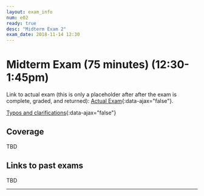 ```yaml
---
layout: exam_info
num: e02
ready: true
desc: "Midterm Exam 2"
exam_date: 2018-11-14 12:30
---
```


<div style="display:none;">  http://ucsb-cs56-m18.github.io/exam/e02
</div>

# Midterm Exam (75 minutes) (12:30-1:45pm)

Link to actual exam (this is only a placeholder after after the exam is complete, graded,
and returned): [Actual Exam](cs56_f18_e02/){:data-ajax="false"}.

[Typos and clarifications](typos){:data-ajax="false"}


## Coverage

TBD
    
## Links to past exams

TBD


---

<div style="display:none;">  http://ucsb-cs56-f18.github.io/exam/e02 </div>
